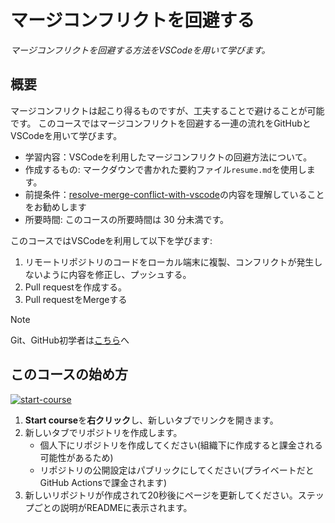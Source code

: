 # マージコンフリクトを回避する

_マージコンフリクトを回避する方法を*VSCode*を用いて学びます。_

## 概要

マージコンフリクトは起こり得るものですが、工夫することで避けることが可能です。
このコースではマージコンフリクトを回避する一連の流れをGitHubとVSCodeを用いて学びます。

- 学習内容：VSCodeを利用したマージコンフリクトの回避方法について。
- 作成するもの: マークダウンで書かれた要約ファイル`resume.md`を使用します。
- 前提条件：[resolve-merge-conflict-with-vscode](https://github.com/kuboctopus/resolve-merge-conflict-with-vscode)の内容を理解していることをお勧めします
- 所要時間: このコースの所要時間は 30 分未満です。

このコースではVSCodeを利用して以下を学びます:

1. リモートリポジトリのコードをローカル端末に複製、コンフリクトが発生しないように内容を修正し、プッシュする。
1. Pull requestを作成する。
1. Pull requestをMergeする

> [!NOTE]
> Git、GitHub初学者は[こちら](https://github.com/kuboctopus/dodge-merge-conflict/blob/main/for_newbie.md)へ


## このコースの始め方

<!-- For start course, run in JavaScript:
'https://github.com/new?' + new URLSearchParams({
  template_owner: 'kuboctopus',
  template_name: 'dodge-merge-conflict',
  owner: '@me',
  name: 'my-resume',
  description: 'My clone repository',
  visibility: 'public',
}).toString()
-->

[![start-course](https://user-images.githubusercontent.com/1221423/235727646-4a590299-ffe5-480d-8cd5-8194ea184546.svg)](https://github.com/new?template_owner=kuboctopus&template_name=dodge-merge-conflict&owner=%40me&name=my-resume&description=My+clone+repository&visibility=public)

1. **Start course**を**右クリック**し、新しいタブでリンクを開きます。
2. 新しいタブでリポジトリを作成します。
   - 個人下にリポジトリを作成してください(組織下に作成すると課金される可能性があるため)
   - リポジトリの公開設定はパブリックにしてください(プライベートだとGitHub Actionsで課金されます)
3. 新しいリポジトリが作成されて20秒後にページを更新してください。ステップごとの説明がREADMEに表示されます。
